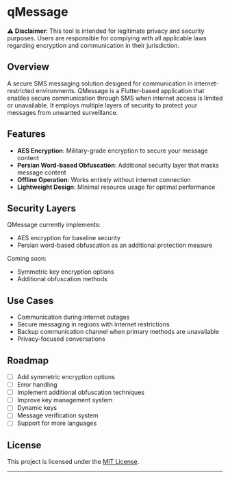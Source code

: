 # qMessage

⚠️ **Disclaimer**: This tool is intended for legitimate privacy and security purposes. Users are responsible for complying with all applicable laws regarding encryption and communication in their jurisdiction.



## Overview

A secure SMS messaging solution designed for communication in internet-restricted environments.
QMessage is a Flutter-based application that enables secure communication through SMS when internet access is limited or unavailable. It employs multiple layers of security to protect your messages from unwanted surveillance.

## Features

- **AES Encryption**: Military-grade encryption to secure your message content
- **Persian Word-based Obfuscation**: Additional security layer that masks message content
- **Offline Operation**: Works entirely without internet connection
- **Lightweight Design**: Minimal resource usage for optimal performance

## Security Layers

QMessage currently implements:
- AES encryption for baseline security
- Persian word-based obfuscation as an additional protection measure

Coming soon:
- Symmetric key encryption options
- Additional obfuscation methods

## Use Cases

- Communication during internet outages
- Secure messaging in regions with internet restrictions
- Backup communication channel when primary methods are unavailable
- Privacy-focused conversations

## Roadmap
- [ ] Add symmetric encryption options
- [ ] Error handling
- [ ] Implement additional obfuscation techniques
- [ ] Improve key management system
- [ ] Dynamic keys
- [ ] Message verification system
- [ ] Support for more languages

## License

This project is licensed under the [MIT License](LICENSE).

---
